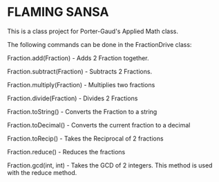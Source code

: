 FLAMING SANSA
=============

This is a class project for Porter-Gaud's Applied Math class.

The following commands can be done in the FractionDrive class:

Fraction.add(Fraction) - 
  Adds 2 Fraction together.

Fraction.subtract(Fraction) - 
   Subtracts 2 Fractions.

Fraction.multiply(Fraction) - 
  Multiplies two fractions

Fraction.divide(Fraction) - 
  Divides 2 Fractions

Fraction.toString() - 
  Converts the Fraction to a string

Fraction.toDecimal() - 
  Converts the current fraction to a decimal

Fraction.toRecip() - 
  Takes the Reciprocal of 2 fractions

Fraction.reduce() - 
  Reduces the fractions

Fraction.gcd(int, int) - 
  Takes the GCD of 2 integers. This method is used with the reduce     method.